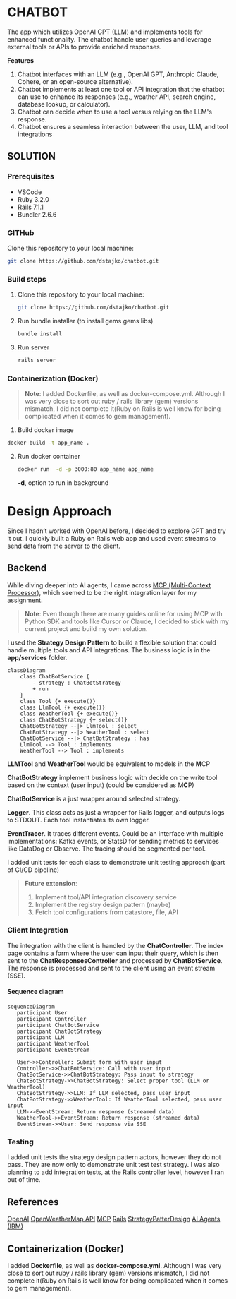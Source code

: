 # CHATBOT

The app which utilizes OpenAI GPT (LLM) and implements tools for enhanced functionality. The chatbot handle user queries and leverage external tools or APIs to provide enriched responses.

**Features**

1. Chatbot interfaces with an LLM (e.g., OpenAI GPT, Anthropic Claude, Cohere, or an open-source alternative).
2. Chatbot implements at least one tool or API integration that the chatbot can use to enhance its responses (e.g., weather API, search engine, database lookup, or calculator).
3. Chatbot can decide when to use a tool versus relying on the LLM's response.
4. Chatbot ensures a seamless interaction between the user, LLM, and tool integrations

## SOLUTION

### Prerequisites

- VSCode
- Ruby 3.2.0
- Rails 7.1.1
- Bundler 2.6.6

### GITHub

Clone this repository to your local machine:

```bash
git clone https://github.com/dstajko/chatbot.git
```

### Build steps

1. Clone this repository to your local machine:
   ```bash
   git clone https://github.com/dstajko/chatbot.git
   ```
2. Run bundle installer (to install gems gems libs)
   ```bash
   bundle install
   ```
3. Run server
   ```bash
   rails server
   ```

### Containerization (Docker)

> **Note**: I added Dockerfile, as well as docker-compose.yml. Although I was very close to sort out ruby / rails library (gem) versions mismatch, I did not complete it(Ruby on Rails is well know for being complicated when it comes to gem management).

1. Build docker image

```bash
docker build -t app_name .
```

2. Run docker container

   ```bash
   docker run  -d -p 3000:80 app_name app_name
   ```

   **-d**, option to run in background

# Design Approach

Since I hadn’t worked with OpenAI before, I decided to explore GPT and try it out. I quickly built a Ruby on Rails web app and used event streams to send data from the server to the client.

## Backend

While diving deeper into AI agents, I came across [MCP (Multi-Context Processor)](https://modelcontextprotocol.io/), which seemed to be the right integration layer for my assignment.

> **Note**: Even though there are many guides online for using MCP with Python SDK and tools like Cursor or Claude, I decided to stick with my current project and build my own solution.

I used the **Strategy Design Pattern** to build a flexible solution that could handle multiple tools and API integrations. The business logic is in the **app/services** folder.

```mermaid
classDiagram
    class ChatBotService {
        - strategy : ChatBotStrategy
        + run
    }
    class Tool {+ execute()}
    class LlmTool {+ execute()}
    class WeatherTool {+ execute()}
    class ChatBotStrategy {+ select()}
    ChatBotStrategy --|> LlmTool : select
    ChatBotStrategy --|> WeatherTool : select
    ChatBotService --|> ChatBotStrategy : has
    LlmTool --> Tool : implements
    WeatherTool --> Tool : implements
```

**LLMTool** and **WeatherTool** would be equivalent to models in the **M**CP

**ChatBotStrategy** implement business logic with decide on the write tool based on the context (user input) (could be considered as M**C**P)

**ChatBotService** is a just wrapper around selected strategy.

**Logger**. This class acts as just a wrapper for Rails logger, and outputs logs to STDOUT. Each tool instantiates its own logger.

**EventTracer**. It traces different events. Could be an interface with multiple implementations: Kafka events, or StatsD for sending metrics to services like DataDog or Observe. The tracing should be segmented per tool.

I added unit tests for each class to demonstrate unit testing approach (part of CI/CD pipeline)

> **Future extension**:
>
> 1. Implement tool/API integration discovery service
> 2. Implement the registry design pattern (maybe)
> 3. Fetch tool configurations from datastore, file, API

### Client Integration

The integration with the client is handled by the **ChatController**. The index page contains a form where the user can input their query, which is then sent to the **ChatResponsesController** and processed by **ChatBotService**. The response is processed and sent to the client using an event stream (SSE).

#### Sequence diagram

```mermaid
sequenceDiagram
   participant User
   participant Controller
   participant ChatBotService
   participant ChatBotStrategy
   participant LLM
   participant WeatherTool
   participant EventStream

   User->>Controller: Submit form with user input
   Controller->>ChatBotService: Call with user input
   ChatBotService->>ChatBotStrategy: Pass input to strategy
   ChatBotStrategy->>ChatBotStrategy: Select proper tool (LLM or WeatherTool)
   ChatBotStrategy->>LLM: If LLM selected, pass user input
   ChatBotStrategy->>WeatherTool: If WeatherTool selected, pass user input
   LLM->>EventStream: Return response (streamed data)
   WeatherTool->>EventStream: Return response (streamed data)
   EventStream->>User: Send response via SSE
```

### Testing

I added unit tests the strategy design pattern actors, however they do not pass. They are now only to demonstrate unit test test strategy.
I was also planning to add integration tests, at the Rails controller level, however I ran out of time.

## References

[OpenAI](https://openai.com/)
[OpenWeatherMap API](http://api.openweathermap.org/data/2.5/weather)
[MCP](https://github.com/modelcontextprotocol)
[Rails](https://rubyonrails.org/)
[StrategyPatterDesign](https://www.geeksforgeeks.org/strategy-pattern-set-1/)
[AI Agents (IBM)](https://www.ibm.com/ai-agents)

## Containerization (Docker)

I added **Dockerfile**, as well as **docker-compose.yml**. Although I was very close to sort out ruby / rails library (gem) versions mismatch, I did not complete it(Ruby on Rails is well know for being complicated when it comes to gem management).



